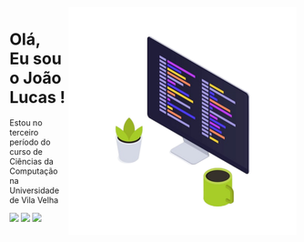 <img src="https://github.com/JoaoLucasAssis/JoaoLucasAssis/blob/main/computador.png" min-width="400px" max-width="400px" width="400px" align="right" alt="Computador iuriCode">

<h1 align="left" style="border: none;">Olá,<br>Eu sou o João Lucas !</h1>

<p align="left">Estou no terceiro período do curso de Ciências da Computação na Universidade de Vila Velha</p>

<p align="left">
  <a href="#" alt="Gmail">
  <img src="https://img.shields.io/badge/-Gmail-FF0000?style=flat-square&labelColor=FF0000&logo=gmail&logoColor=white&link=mailto:joaolucasdeassis.o.com" /></a>

  <a href="#" alt="Linkedin">
  <img src="https://img.shields.io/badge/-Linkedin-0e76a8?style=flat-square&logo=Linkedin&logoColor=white&link=https://www.linkedin.com/in/jo%C3%A3o-lucas-de-oliveira-03abb5260/" /></a>

  <a href="#" alt="Instagram">
  <img src="https://img.shields.io/badge/-Instagram-DF0174?style=flat-square&labelColor=DF0174&logo=instagram&logoColor=white&link=https://www.instagram.com/joaolucas_1819/"/></a>
</p>  